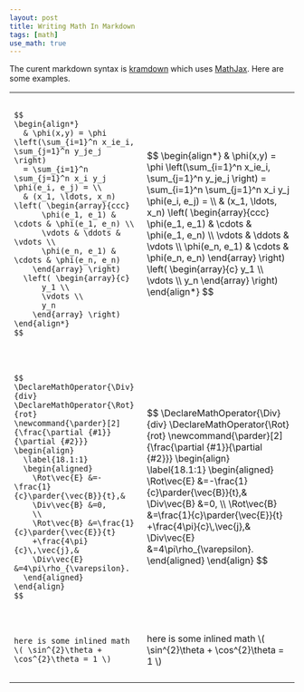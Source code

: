 ```yaml
---
layout: post
title: Writing Math In Markdown
tags: [math]
use_math: true
---
```


The curent markdown syntax is [kramdown][kramdown-syntax] which uses [MathJax][mathjax]. Here are some examples.

<html>
  <table>
    <tr>
      <td>
        <pre><code class="language-tex">
$$
\begin{align*}
  & \phi(x,y) = \phi \left(\sum_{i=1}^n x_ie_i, \sum_{j=1}^n y_je_j \right)
  = \sum_{i=1}^n \sum_{j=1}^n x_i y_j \phi(e_i, e_j) = \\
  & (x_1, \ldots, x_n) \left( \begin{array}{ccc}
      \phi(e_1, e_1) & \cdots & \phi(e_1, e_n) \\
      \vdots & \ddots & \vdots \\
      \phi(e_n, e_1) & \cdots & \phi(e_n, e_n)
    \end{array} \right)
  \left( \begin{array}{c}
      y_1 \\
      \vdots \\
      y_n
    \end{array} \right)
\end{align*}
$$
        </code></pre>
      </td>
      <td>
        $$
        \begin{align*}
          & \phi(x,y) = \phi \left(\sum_{i=1}^n x_ie_i, \sum_{j=1}^n y_je_j \right)
          = \sum_{i=1}^n \sum_{j=1}^n x_i y_j \phi(e_i, e_j) = \\
          & (x_1, \ldots, x_n) \left( \begin{array}{ccc}
              \phi(e_1, e_1) & \cdots & \phi(e_1, e_n) \\
              \vdots & \ddots & \vdots \\
              \phi(e_n, e_1) & \cdots & \phi(e_n, e_n)
            \end{array} \right)
          \left( \begin{array}{c}
              y_1 \\
              \vdots \\
              y_n
            \end{array} \right)
        \end{align*}
        $$
      </td>
    </tr>
    <tr>
      <td>
      <pre><code class="language-tex">
$$
\DeclareMathOperator{\Div}{div}
\DeclareMathOperator{\Rot}{rot}
\newcommand{\parder}[2]{\frac{\partial {#1}}{\partial {#2}}}
\begin{align}
  \label{18.1:1}
  \begin{aligned}
    \Rot\vec{E} &=-\frac{1}{c}\parder{\vec{B}}{t},&
    \Div\vec{B} &=0,
    \\
    \Rot\vec{B} &=\frac{1}{c}\parder{\vec{E}}{t}
    +\frac{4\pi}{c}\,\vec{j},&
    \Div\vec{E} &=4\pi\rho_{\varepsilon}.
  \end{aligned}
\end{align}
$$
      </code></pre>
      </td>
      <td>
      $$
      \DeclareMathOperator{\Div}{div}
      \DeclareMathOperator{\Rot}{rot}
      \newcommand{\parder}[2]{\frac{\partial {#1}}{\partial {#2}}}
      \begin{align}
        \label{18.1:1}
        \begin{aligned}
          \Rot\vec{E} &=-\frac{1}{c}\parder{\vec{B}}{t},&
          \Div\vec{B} &=0,
          \\
          \Rot\vec{B} &=\frac{1}{c}\parder{\vec{E}}{t}
          +\frac{4\pi}{c}\,\vec{j},&
          \Div\vec{E} &=4\pi\rho_{\varepsilon}.
        \end{aligned}
      \end{align}
      $$
      </td>
    </tr>
    <tr>
      <td>
        <pre><code class="language-tex">
here is some inlined math \( \sin^{2}\theta + \cos^{2}\theta = 1 \)
        </code></pre>
      </td>
      <td>
        here is some inlined math \( \sin^{2}\theta + \cos^{2}\theta = 1 \)
      </td>
    </tr>
  </table>
</html>

[kramdown-syntax]: http://kramdown.gettalong.org/syntax.html
[mathjax]: https://www.mathjax.org/